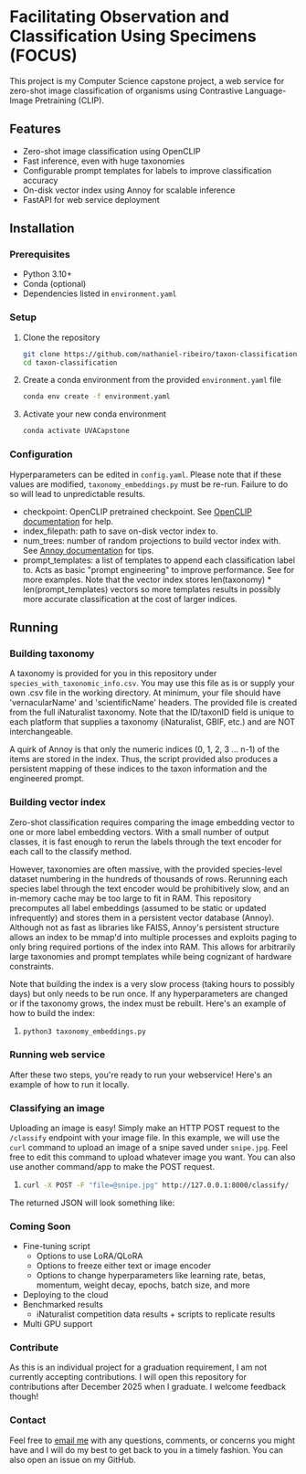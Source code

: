 # Facilitating Observation and Classification Using Specimens (FOCUS)

This project is my Computer Science capstone project, a web service for zero-shot image classification of organisms using Contrastive Language-Image Pretraining (CLIP).

## Features
- Zero-shot image classification using OpenCLIP
- Fast inference, even with huge taxonomies 
- Configurable prompt templates for labels to improve classification accuracy
- On-disk vector index using Annoy for scalable inference
- FastAPI for web service deployment

## Installation

### Prerequisites
- Python 3.10+
- Conda (optional)
- Dependencies listed in `environment.yaml`

### Setup
1. Clone the repository
   ```sh
   git clone https://github.com/nathaniel-ribeiro/taxon-classification.git
   cd taxon-classification
   
2. Create a conda environment from the provided `environment.yaml` file
   ```sh
   conda env create -f environment.yaml

3. Activate your new conda environment
   ```sh
   conda activate UVACapstone

### Configuration
Hyperparameters can be edited in `config.yaml`. Please note that if these values are modified, `taxonomy_embeddings.py` 
must be re-run. Failure to do so will lead to unpredictable results.
* checkpoint: OpenCLIP pretrained checkpoint. See [OpenCLIP documentation](https://github.com/mlfoundations/open_clip) for help.
* index_filepath: path to save on-disk vector index to.
* num_trees: number of random projections to build vector index with. See [Annoy documentation](https://github.com/spotify/annoy) for tips.
* prompt_templates: a list of templates to append each classification label to. Acts as basic "prompt engineering" to improve performance. See <link to CLIP prompt engineering> for more examples. Note that the vector index stores len(taxonomy) * len(prompt_templates) vectors so more templates results in possibly more accurate classification at the cost of larger indices.

## Running

### Building taxonomy
A taxonomy is provided for you in this repository under `species_with_taxonomic_info.csv`. You may 
use this file as is or supply your own .csv file in the working directory. At minimum, your file should have 'vernacularName' and 'scientificName' headers.
The provided file is created from the full iNaturalist taxonomy. Note that the ID/taxonID field is unique to each platform
that supplies a taxonomy (iNaturalist, GBIF, etc.) and are NOT interchangeable.

A quirk of Annoy is that only the numeric indices (0, 1, 2, 3 ... n-1) of the items are stored in the index. Thus, the
script provided also produces a persistent mapping of these indices to the taxon information and the engineered prompt.

### Building vector index
Zero-shot classification requires comparing the image embedding vector to one or more label embedding vectors.
With a small number of output classes, it is fast enough to rerun the labels through the text encoder for each call
to the classify method. 

However, taxonomies are often massive, with the provided species-level dataset numbering in the hundreds of thousands of rows. 
Rerunning each species label through the text encoder would be prohibitively slow, and an in-memory cache may be too large to fit
in RAM. This repository precomputes all label embeddings (assumed to be static or updated infrequently) and stores them in a persistent vector database (Annoy). 
Although not as fast as libraries like FAISS, Annoy's persistent structure allows an index to be mmap'd into multiple processes 
and exploits paging to only bring required portions of the index into RAM. This allows for arbitrarily large taxonomies and 
prompt templates while being cognizant of hardware constraints.

Note that building the index is a very slow process (taking hours to possibly days) but only needs to be run once. If
any hyperparameters are changed or if the taxonomy grows, the index must be rebuilt. Here's an example of how to build
the index:

1.
   ```sh
   python3 taxonomy_embeddings.py

### Running web service
After these two steps, you're ready to run your webservice! Here's an example of how to run it locally.
<Add uvicorn script here>

### Classifying an image
Uploading an image is easy! Simply make an HTTP POST request to the `/classify` endpoint with your image file.
In this example, we will use the `curl` command to upload an image of a snipe saved under `snipe.jpg`.
Feel free to edit this command to upload whatever image you want. You can also use another command/app to make the POST
request.

1.
   ```sh
   curl -X POST -F "file=@snipe.jpg" http://127.0.0.1:8000/classify/

The returned JSON will look something like:

### Coming Soon
- Fine-tuning script
  - Options to use LoRA/QLoRA
  - Options to freeze either text or image encoder
  - Options to change hyperparameters like learning rate, betas, momentum, weight decay, epochs, batch size, and more
- Deploying to the cloud
- Benchmarked results
  - iNaturalist competition data results + scripts to replicate results
- Multi GPU support

### Contribute
As this is an individual project for a graduation requirement, I am not currently accepting contributions. I will open
this repository for contributions after December 2025 when I graduate. I welcome feedback though!

### Contact
Feel free to [email me](mailto:nathaniel.eldred.ribeiro@gmail.com) with any questions, comments, or concerns you might have and I will do my best to get back to you in a timely fashion. 
You can also open an issue on my GitHub.

